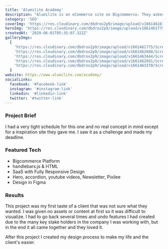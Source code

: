 ```yaml
---
title: 'Alumilite Academy'
description: "Alumilite is an eCommerce site on Bigcommerce. They asked for a place for customers to learn, and I delivered"
category: 'SEO'
coverImg: 'https://res.cloudinary.com/dbdrox2p9/image/upload/v1661461674/Screen_Shot_2022-08-25_at_4.07.49_PM_vzu3sl.png'
heroImg: 'https://res.cloudinary.com/dbdrox2p9/image/upload/v1661461775/Screen_Shot_2022-08-25_at_4.09.28_PM_sxvlvo.png'
createdAt: '2020-06-01T05:35:07.322Z'
galleryImgs:
  [
    'https://res.cloudinary.com/dbdrox2p9/image/upload/v1661461775/Screen_Shot_2022-08-25_at_4.09.28_PM_sxvlvo.png',
    'https://res.cloudinary.com/dbdrox2p9/image/upload/v1661462688/Screen_Shot_2022-08-25_at_4.23.31_PM_n2iynp.png',
    'https://res.cloudinary.com/dbdrox2p9/image/upload/v1661463444/Screen_Shot_2022-08-25_at_4.37.18_PM_jjhf8b.png',
    'https://res.cloudinary.com/dbdrox2p9/image/upload/v1661462691/Screen_Shot_2022-08-25_at_4.23.25_PM_btbosx.png',
    'https://res.cloudinary.com/dbdrox2p9/image/upload/v1661463370/Screen_Shot_2022-08-25_at_4.36.03_PM_ocdb3j.png',
  ]
website: https://www.alumilite.com/academy/
socialLinks:
  facebook: '#facebook-link'
  instagram: '#instagram-link'
  linkedin: '#linkedin-link'
  twitter: '#twitter-link'
---
```


### Project Brief

I had a very tight schedule for this one and no real concept in mind except for a inspiration site they gave me. I saw it as a challenge and made my deadline.

### Featured Tech

- Bigcommerce Platform
- handlebars.js & HTML
- SaaS with Fully Responsive Design
- Hero, accordion, youtube videos, Newsletter, Pixilee
- Design in Figma

### Results

This project was my first taste of a client that was not sure what they wanted. I was given no assets or content at first so it was difficult to visualize. I had to go back several times and undo features I had created due to the many key stake holders in the company I was working with, but in the end it all came together and they loved it.

After this project I created my design process to make my life and the client's easier.
